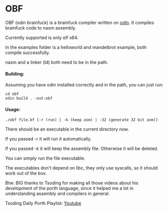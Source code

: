 # OBF

OBF (odin brainfuck) is a brainfuck compiler written on [odin](https://github.com/odin-lang/Odin). It compiles brainfuck code to nasm assembly.

Currently supported is only elf x64.

In the examples folder is a helloworld and mandelbrot example, both compile successfully.

nasm and a linker (ld) both need to be in the path.

#### Building:

Assuming you have odin installed correctly and in the path, you can just run:

```
cd obf
odin build . -out:obf
```

#### Usage:
```
./obf file.bf [-r (run) | -k (keep asm) | -32 (generate 32 bit asm)]
```
There should be an executable in the current directory now.

If you passed -r it will run it automatically.

If you passed -k it will keep the assembly file. Otherwise it will be deleted.

You can simply run the file executable.

The executables don't depend on libc, they only use syscalls, so it should work out of the box.

Btw: BIG thanks to Tsoding for making all those videos about his development of the porth language, since it helped me a lot in understanding assembly
and compilers in general.

Tsoding Daily Porth Playlist: [Youtube](https://www.youtube.com/playlist?list=PLpM-Dvs8t0VbMZA7wW9aR3EtBqe2kinu4)
